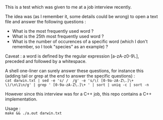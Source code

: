 This is a test which was given to me at a job interview recently.

The idea was (as I remember it, some details could be wrong) to open a text file and answer the following questions :
- What is the most frequently used word ?
- What is the 25th most frequently used word ?
- What is the number of occurences of a specific word (which I don't remember, so I took "species" as an example) ?

Caveat : a word is defined by the regular expression [a-zA-z0-9\\.], preceded and followed by a whitespace.

A shell one-liner can surely answer these questions, for instance this (adding tail or grep at the end to answer the specific questions) :  
`cat darwin.txt | sed -e 's/ /  /g' -e 's/\( [0-9a-zA-Z\.]\+ \)/\n\1\n/g' | grep ' [0-9a-zA-Z\.]\+ ' | sort | uniq -c | sort -n`

However since this interview was for a C++ job, this repo contains a C++ implementation.

Usage :  
`make && ./a.out darwin.txt`
